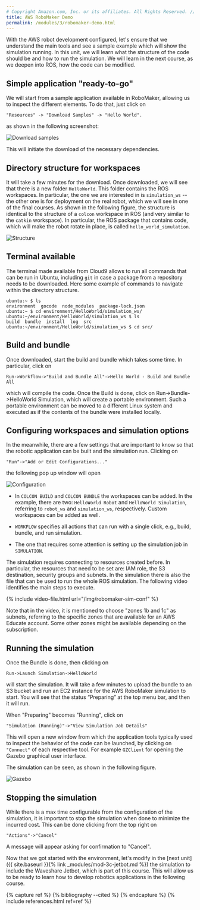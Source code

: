 ```yaml
---
# Copyright Amazon.com, Inc. or its affiliates. All Rights Reserved. // SPDX-License-Identifier: CC-BY-SA-4.0
title: AWS RoboMaker Demo
permalink: /modules/3/robomaker-demo.html
---
```


With the AWS robot development configured, let's ensure that we understand the main tools and see a sample example which will show the simulation running. In this unit, we will learn what the structure of the code should be and how to run the simulation. We will learn in the next course, as we deepen into ROS, how the code can be modified.

## Simple application "ready-to-go"

We will start from a sample application available in RoboMaker, allowing us to inspect the different elements. To do that, just click on

    "Resources" -> "Download Samples" -> "Hello World".

as shown in the following screenshot:

![Download samples](/img/download-samples.png)

This will initiate the download of the necessary dependencies.

## Directory structure for workspaces

It will take a few minutes for the download. Once downloaded, we will see that there is a new folder `HelloWorld`. This folder contains the ROS workspaces. In particular, the one we are interested in is `simulation_ws` -- the other one is for deployment on the real robot, which we will see in one of the final courses. As shown in the following figure, the structure is identical to the structure of a `colcon` workspace in ROS (and very similar to the `catkin` workspace). In particular, the ROS package that contains code, which will make the robot rotate in place, is called `hello_world_simulation`.

![Structure](/img/structure.png)

## Terminal available

The terminal made available from Cloud9 allows to run all commands that can be run in Ubuntu, including `git` in case a package from a repository needs to be downloaded. Here some example of commands to navigate within the directory structure.

	ubuntu:~ $ ls
	environment  gocode  node_modules  package-lock.json
	ubuntu:~ $ cd environment/HelloWorld/simulation_ws/
	ubuntu:~/environment/HelloWorld/simulation_ws $ ls
	build  bundle  install  log  src
	ubuntu:~/environment/HelloWorld/simulation_ws $ cd src/

## Build and bundle

Once downloaded, start the build and bundle which takes some time. In particular, click on

    Run->Workflow->"Build and Bundle All"->Hello World - Build and Bundle All


which will compile the code. Once the Build is done, click on Run->Bundle->HelloWorld Simulation, which will create a portable environment. Such a portable environment can be moved to a different Linux system and executed as if the contents of the bundle were installed locally.

## Configuring workspaces and simulation options

In the meanwhile, there are a few settings that are important to know so that the robotic application can be built and the simulation run. Clicking on

    "Run"->"Add or Edit Configurations..."

the following pop up window will open

![Configuration](/img/configuration.png)

- In `COLCON BUILD` and `COLCON BUNDLE` the workspaces can be added. In the example, there are two: `HelloWorld Robot` and `HelloWorld Simulation`, referring to `robot_ws` and `simulation_ws`, respectively. Custom workspaces can be added as well.

- `WORKFLOW` specifies all actions that can run with a single click, e.g., build, bundle, and run simulation.

- The one that requires some attention is setting up the simulation job in `SIMULATION`.

The simulation requires connecting to resources created before. In particular, the resources that need to be set are: IAM role, the  S3 destination, security groups and subnets. In the simulation there is also the file that can be used to run the whole ROS simulation. The following video identifies the main steps to execute.

{% include video-file.html url="/img/robomaker-sim-conf" %}

Note that in the video, it is mentioned to choose "zones 1b and 1c" as subnets, referring to the specific zones that are available for an AWS Educate account. Some other zones might be available depending on the subscription.

## Running the simulation
Once the Bundle is done, then clicking on

    Run->Launch Simulation->HelloWorld

will start the simulation. It will take a few minutes to upload the bundle to an S3 bucket and run an EC2 instance for the AWS RoboMaker simulation to start. You will see that the status “Preparing” at the top menu bar, and then it will run.

When "Preparing" becomes "Running", click on

    "Simulation (Running)"->"View Simulation Job Details"

This will open a new  window from which the application tools typically used to inspect the behavior of the code can be launched, by clicking on `"Connect"` of each respective tool. For example `GZClient` for opening the Gazebo graphical user interface.

The simulation can be seen, as shown in the following figure.

![Gazebo](/img/gazebo.png)


## Stopping the simulation
While there is a max time configurable from the configuration of the simulation, it is important to stop the simulation when done to minimize the incurred cost. This can be done clicking from the top right on

    "Actions"->"Cancel"

A message will appear asking for confirmation to "Cancel".

Now that we got started with the environment, let's modify in the [next unit]({{ site.baseurl }}{% link _modules/mod-3c-jetbot.md %}) the simulation to include the Waveshare Jetbot, which is part of this course. This will allow us to be ready to learn how to develop robotics applications in the following course.

{% capture ref %}
{% bibliography --cited %}
{% endcapture %}
{% include references.html ref=ref %}
